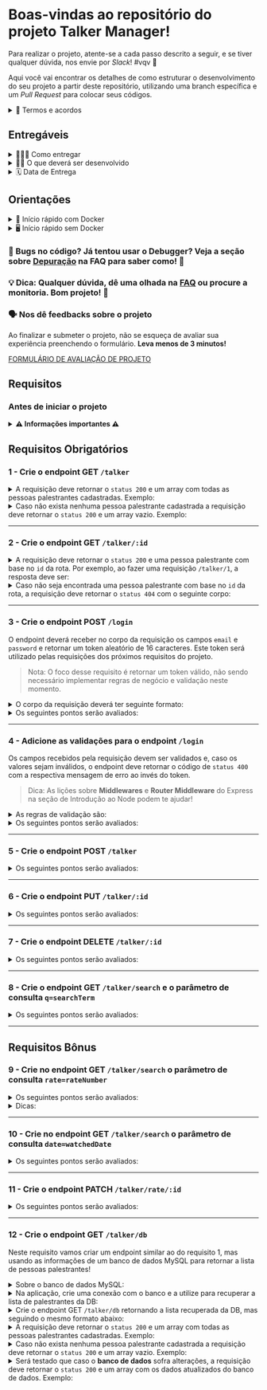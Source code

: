 # Boas-vindas ao repositório do projeto Talker Manager!

Para realizar o projeto, atente-se a cada passo descrito a seguir, e se tiver qualquer dúvida, nos envie por _Slack_! #vqv&nbsp;🚀

Aqui você vai encontrar os detalhes de como estruturar o desenvolvimento do seu projeto a partir deste repositório, utilizando uma branch específica e um _Pull Request_ para colocar seus códigos.

<details>
<summary>📃 Termos e acordos</summary><br>

Ao iniciar este projeto, você concorda com as diretrizes do [Código de Conduta](https://app.betrybe.com/learn/student-manual/codigo-de-conduta-da-pessoa-estudante) e do [Manual da Pessoa Estudante](https://app.betrybe.com/learn/student-manual) da Trybe.

</details>

## Entregáveis

<details>
  <summary>🤷🏽‍♀️ Como entregar</summary><br />

  Para entregar o seu projeto você deverá criar um _Pull Request_ neste repositório.

  Lembre-se que você pode consultar nosso conteúdo sobre [Git & GitHub](https://app.betrybe.com/learn/course/5e938f69-6e32-43b3-9685-c936530fd326/module/fc998c60-386e-46bc-83ca-4269beb17e17/section/fe827a71-3222-4b4d-a66f-ed98e09961af/day/35e03d5e-6341-4a8c-84d1-b4308b2887ef/lesson/573db55d-f451-455d-bdb5-66545668f436) e nosso [Blog - Git & GitHub](https://blog.betrybe.com/tecnologia/git-e-github/) sempre que precisar!
</details>

<details>
  <summary>👨‍💻 O que deverá ser desenvolvido</summary><br />

  Você irá construir uma aplicação de cadastro de talkers (palestrantes) em que será possível cadastrar, visualizar, pesquisar, editar e excluir informações. Para isso você deverá:

  1. Desenvolver uma API de um `CRUD` (**C**reate, **R**ead, **U**pdate e **D**elete) de palestrantes (talkers) e;
  2. Desenvolver alguns endpoints que irão ler e escrever em um arquivo utilizando o módulo `fs`.

</details>

<details>
  <summary>🗓 Data de Entrega</summary><br />
  
  - Este projeto é individual
  - Serão `2` dias de projeto
  - Data de entrega para avaliação regular do projeto: `27/06/2023 14:00`

</details>

## Orientações

<details>
<summary> 🐳 Início rápido com Docker</summary><br>

> 💡 Dica: Mais detalhes sobre os comandos acima estão na seção [Node e NPM](FAQ.md#node-e-npm) do [arquivo de dúvidas frequentes (FAQ)](FAQ.md).

```bash
# em um terminal, inicie os containers
docker-compose up -d

# acesse o terminal do container inicie a aplicação
docker exec -it talker_manager bash
npm start
# ou para iniciar com live-reload
npm run dev

# em outro terminal, rode os testes
docker exec -it talker_manager bash
npm run lint # roda a verificação do linter
npm test # roda todos os testes
npm test 01 # rodando apenas o teste do requisito 01
```

</details>

<details>
<summary>🖥️ Início rápido sem Docker</summary><br>

> ⚠️ **Atenção**: O avaliador espera que a versão do `node` utilizada seja a 16.
>
> Crie um arquivo `.env` na raiz do projeto seguindo o padrão do arquivo [`env.example`](./env.example) e o modifique de acordo com a necessidade.
>
> 💡 Dica: Mais detalhes sobre os comandos abaixo estão na seção [Node e NPM](FAQ.md#node-e-npm) do [arquivo de dúvidas frequentes (FAQ)](FAQ.md).

```bash
# em um terminal, inicie a aplicação no container
npm install
env $(cat .env) npm start
# ou para iniciar com live-reload
env $(cat .env) npm run dev

# em outro terminal, rode os testes
npm run lint # roda a verificação do linter
env $(cat .env) npm test # roda todos os testes
env $(cat .env) npm test 01 # rodando apenas o teste do requisito 01
```

</details>

### 🐞 Bugs no código? Já tentou usar o Debugger? Veja a seção sobre [Depuração](./FAQ.md#debugging) na FAQ para saber como! 🐞

### 💡 Dica: Qualquer dúvida, dê uma olhada na [FAQ](./FAQ.md) ou procure a monitoria. Bom&nbsp;projeto!&nbsp;🚀

### **🗣 Nos dê feedbacks sobre o projeto**

Ao finalizar e submeter o projeto, não se esqueça de avaliar sua experiência preenchendo o formulário.
**Leva menos de 3 minutos!**

[FORMULÁRIO DE AVALIAÇÃO DE PROJETO](https://be-trybe.typeform.com/to/ZTeR4IbH#cohort_hidden=CH29-A&template=betrybe/sd-0x-project-talker-manager)

## Requisitos

### Antes de iniciar o projeto

<details>
  <summary><strong>⚠️ Informações importantes ⚠️</strong></summary><br />

1. Com exceção do requisito 3, todos os outros requisitos deverão ser feitos utilizando o módulo `fs`.

2. O arquivo `src/talker.json` será utilizado como base para fazer as requisições da API. As operações de leitura e escrita dos requisitos devem ser feitas nesse arquivo usando os métodos da biblioteca `fs`.

3. Há um arquivo `src/index.js` no repositório. Não remova, nele, o seguinte trecho de código:
  
    ```javascript
    app.get('/', (_request, response) => {
      response.status(HTTP_OK_STATUS).send();
    });
    ```

    Isso está configurado para o avaliador funcionar. 😅

4. Você pode usar o comando `npm run restore` para restaurar o arquivo `src/talker.json` para seu estado inicial.

5. Ao se deparar com o erro de que a porta já está em uso: `EADDRINUSE: address already in use 0.0.0.0:3001`, execute em seu terminal `killall -9 node` isso finalizá todas as execuções do node.

</details>

## Requisitos Obrigatórios

### 1 - Crie o endpoint GET `/talker`

<details>
  <summary>A requisição deve retornar o <code>status 200</code> e um array com todas as pessoas palestrantes cadastradas. Exemplo: </summary><br />

```json
[
  {
    "name": "Henrique Albuquerque",
    "age": 62,
    "id": 1,
    "talk": { "watchedAt": "23/10/2020", "rate": 5 }
  },
  {
    "name": "Heloísa Albuquerque",
    "age": 67,
    "id": 2,
    "talk": { "watchedAt": "23/10/2020", "rate": 5 }
  },
  {
    "name": "Ricardo Xavier Filho",
    "age": 33,
    "id": 3,
    "talk": { "watchedAt": "23/10/2020", "rate": 5 }
  },
  {
    "name": "Marcos Costa",
    "age": 24,
    "id": 4,
    "talk": { "watchedAt": "23/10/2020", "rate": 5 }
  }
]
```
  
</details>

<details>
  <summary>Caso não exista nenhuma pessoa palestrante cadastrada a requisição deve retornar o <code>status 200</code> e um array vazio. Exemplo:</summary><br />

  ```json
  []
  ```

</details>

---

### 2 - Crie o endpoint GET `/talker/:id`

<details>
  <summary>A requisição deve retornar o <code>status 200</code> e uma pessoa palestrante com base no <code>id</code> da rota. Por exemplo, ao fazer uma requisição <code>/talker/1</code>, a resposta deve ser:</summary><br />

  ```json
  {
    "name": "Henrique Albuquerque",
    "age": 62,
    "id": 1,
    "talk": { "watchedAt": "23/10/2020", "rate": 5 }
  }
  ```

</details>

<details>
  <summary>Caso não seja encontrada uma pessoa palestrante com base no <code>id</code> da rota, a requisição deve retornar o <code>status 404</code> com o seguinte corpo:</summary><br />
  
  ```json
  {
    "message": "Pessoa palestrante não encontrada"
  }
  ```

</details>

---

### 3 - Crie o endpoint POST `/login`

O endpoint deverá receber no corpo da requisição os campos `email` e `password` e retornar um token aleatório de 16 caracteres. Este token será utilizado pelas requisições dos próximos requisitos do projeto.

> Nota: O foco desse requisito é retornar um token válido, não sendo necessário implementar regras de negócio e validação neste momento.

<details>
  <summary>O corpo da requisição deverá ter seguinte formato:</summary><br />

  ```json
  {
    "email": "email@email.com",
    "password": "123456"
  }
  ```

</details>
  
<details>
  <summary>Os seguintes pontos serão avaliados:</summary><br />
  
- O endpoint deverá retornar um código de `status 200` com o token gerado e o seguinte corpo:

  ```json
  {
    "token": "7mqaVRXJSp886CGr"
  }
  ```

- O endpoint deve retornar um token aleatório a cada vez que for acessado.
  
</details>

---

### 4 - Adicione as validações para o endpoint `/login`

Os campos recebidos pela requisição devem ser validados e, caso os valores sejam inválidos, o endpoint deve retornar o código de `status 400` com a respectiva mensagem de erro ao invés do token.

> Dica: As lições sobre **Middlewares** e **Router Middleware** do Express na seção de Introdução ao Node podem te ajudar!
<details>
  <summary>As regras de validação são:</summary><br />

- o campo `email` é obrigatório;
- o campo `email` deve ter um email válido;
- o campo `password` é obrigatório;
- o campo `password` deve ter pelo menos 6 caracteres.

</details>
  
<details>
  <summary>Os seguintes pontos serão avaliados:</summary><br />

- Caso o campo `email` não seja passado ou esteja vazio, retorne um código de `status 400` com o seguinte corpo:

  ```json
  {
    "message": "O campo \"email\" é obrigatório"
  }
  ```

- Caso o email passado não seja válido, retorne um código de `status 400` com o seguinte corpo:

  ```json
  {
    "message": "O \"email\" deve ter o formato \"email@email.com\""
  }
  ```

- Caso o campo `password` não seja passado ou esteja vazio retorne um código de `status 400` com o seguinte corpo:

  ```json
  {
    "message": "O campo \"password\" é obrigatório"
  }
  ```

- Caso a senha não tenha pelo menos 6 caracteres retorne um código de `status 400` com o seguinte corpo:

  ```json
  {
    "message": "O \"password\" deve ter pelo menos 6 caracteres"
  }
  ```

</details>

---

### 5 - Crie o endpoint POST `/talker`

<details>
  <summary>Os seguintes pontos serão avaliados:</summary><br />

- O endpoint deve ser capaz de adicionar uma nova pessoa palestrante ao seu arquivo;

- O corpo da requisição deverá ter o seguinte formato:

  ```json
  {
    "name": "Danielle Santos",
    "age": 56,
    "talk": {
      "watchedAt": "22/10/2019",
      "rate": 5
    }
  }
  ```

- A requisição deve ter o token de autenticação nos headers, no campo `authorization`.

  - Caso o token não seja encontrado retorne um código de `status 401`, com o seguinte corpo:

    ```json
    {
      "message": "Token não encontrado"
    }
    ```

  - Caso o token seja inválido retorne um código de `status 401`, com o seguinte corpo:
  
  - Dica 💡: Um token **válido** é composto por exatamente **16 caracteres** e deve ser do tipo **string**.

    ```json
    {
      "message": "Token inválido"
    }
    ```

- O campo `name` deverá ter no mínimo 3 caracteres. Ele é obrigatório.

  - Caso o campo não seja passado ou esteja vazio retorne um código de `status 400`, com o seguinte corpo:

    ```json
    {
      "message": "O campo \"name\" é obrigatório"
    }
    ```

  - Caso o nome não tenha pelo menos 3 caracteres retorne um código de `status 400`, com o seguinte corpo:

    ```json
    {
      "message": "O \"name\" deve ter pelo menos 3 caracteres"
    }
    ```

- O campo `age` deverá ser um inteiro e apenas pessoas maiores de idade (pelo menos `18 anos`) podem ser cadastradas. Ele é obrigatório.

  - Caso o campo não seja passado ou esteja vazio retorne um código de `status 400`, com o seguinte corpo:

    ```json
    {
      "message": "O campo \"age\" é obrigatório"
    }
    ```

  - Caso o campo não seja um `number` do tipo inteiro igual ou maior que 18 retorne um código de `status 400`, com o seguinte corpo:

  ```json
  {
    "message": "O campo \"age\" deve ser um número inteiro igual ou maior que 18"
  }
  ```

  - O campo `talk` deverá ser um objeto com as chaves `watchedAt` e `rate`:

  - O campo `talk` é obrigatório.

    - Caso o campo não seja informado retorne `status 400`, com o seguinte corpo:

        ```json
        {
          "message": "O campo \"talk\" é obrigatório"
        }
        ```

  - A chave `watchedAt` é obrigatória.  

    - Caso a chave não seja informada ou esteja vazia retorne `status 400`, com o seguinte corpo:

      ```json
      {
        "message": "O campo \"watchedAt\" é obrigatório"
      }
      ```

  - A chave `watchedAt` deve ser uma data no formato `dd/mm/aaaa`.

    - Caso a data não respeite o formato `dd/mm/aaaa` retorne `status 400`, com o seguinte corpo:

      ```json
      {
        "message": "O campo \"watchedAt\" deve ter o formato \"dd/mm/aaaa\""
      }
      ```

  - O campo `rate` é obrigatório.  

    - Caso o campo não seja informado ou esteja vazio retorne `status 400`, com o seguinte corpo:

      ```json
      {
        "message": "O campo \"rate\" é obrigatório"
      }
      ```

  - A chave `rate` deve ser um inteiro entre 1 e 5.

    - Caso a nota não seja um inteiro entre 1 e 5 retorne `status 400`, com o seguinte corpo:

      ```json
      {
        "message": "O campo \"rate\" deve ser um número inteiro entre 1 e 5"
      }
      ```  
  
- Caso esteja tudo certo, retorne o `status 201`  e a pessoa cadastrada.
  
- O endpoint deve retornar o `status 201` e a pessoa palestrante que foi cadastrada, da seguinte forma:

  ```json
  {
    "id": 1,
    "name": "Danielle Santos",
    "age": 56,
    "talk": {
      "watchedAt": "22/10/2019",
      "rate": 5
    }
  }
  ```

</details>

---

### 6 - Crie o endpoint PUT `/talker/:id`

<details>
  <summary>Os seguintes pontos serão avaliados:</summary><br />

- O endpoint deve ser capaz de editar uma pessoa palestrante com base no id da rota, sem alterar o id registrado.

- O corpo da requisição deverá ter o seguinte formato:

    ```json
    {
      "name": "Danielle Santos",
      "age": 56,
      "talk": {
        "watchedAt": "22/10/2019",
        "rate": 5
      }
    }
    ```

- A requisição deve ter o token de autenticação nos headers, no campo `authorization`.

  - Caso o token não seja encontrado retorne um código de `status 401`, com o seguinte corpo:

      ```json
      {
        "message": "Token não encontrado"
      }
      ```

  - Caso o token seja inválido retorne um código de `status 401`, com o seguinte corpo:

      ```json
      {
        "message": "Token inválido"
      }
      ```

- O campo `name` deverá ter no mínimo 3 caracteres. Ele é obrigatório.

  - Caso o campo não seja passado ou esteja vazio retorne um código de `status 400`, com o seguinte corpo:

      ```json
      {
        "message": "O campo \"name\" é obrigatório"
      }
      ```

  - Caso o nome não tenha pelo menos 3 caracteres retorne um código de `status 400`, com o seguinte corpo:

      ```json
      {
        "message": "O \"name\" ter pelo menos 3 caracteres"
      }
      ```

- O campo `age` deverá ser um inteiro e apenas pessoas maiores de idade (pelo menos `18 anos`) podem ser cadastradas. Ele é obrigatório.

  - Caso o campo não seja passado ou esteja vazio retorne um código de `status 400`, com o seguinte corpo:

      ```json
      {
        "message": "O campo \"age\" é obrigatório"
      }
      ```

  - Caso o campo não seja um `number` do tipo inteiro igual ou maior que 18 retorne um código de `status 400`, com o seguinte corpo:

  ```json
  {
    "message": "O campo \"age\" deve ser um número inteiro igual ou maior que 18"
  }
  ```

- O campo `talk` deverá ser um objeto com as chaves `watchedAt` e `rate`:

  - O campo `talk` é obrigatório.

    - Caso o campo não seja informado retorne `status 400`, com o seguinte corpo:

        ```json
        {
          "message": "O campo \"talk\" é obrigatório"
        }
        ```

  - A chave `watchedAt` é obrigatória.  

    - Caso a chave não seja informada ou esteja vazia retorne `status 400`, com o seguinte corpo:

        ```json
        {
          "message": "O campo \"watchedAt\" é obrigatório"
        }
        ```

  - A chave `watchedAt` deve ser uma data no formato `dd/mm/aaaa`.

    - Caso a data não respeite o formato `dd/mm/aaaa` retorne `status 400`, com o seguinte corpo:

        ```json
        {
          "message": "O campo \"watchedAt\" deve ter o formato \"dd/mm/aaaa\""
        }
        ```

  - O campo `rate` é obrigatório.  

    - Caso o campo não seja informado ou esteja vazio retorne `status 400`, com o seguinte corpo:

        ```json
        {
          "message": "O campo \"rate\" é obrigatório"
        }
        ```

  - A chave `rate` deve ser um inteiro entre 1 e 5.

    - Caso a nota não seja um inteiro entre 1 e 5 retorne `status 400`, com o seguinte corpo:

        ```json
        {
          "message": "O campo \"rate\" deve ser um número inteiro entre 1 e 5"
        }
        ```

- Caso não seja encontrada uma pessoa palestrante com base no `id` da rota, a requisição deve retornar o `status 404` com o seguinte corpo:
  
  ```json
  {
    "message": "Pessoa palestrante não encontrada"
  }
  ```

- Caso esteja tudo certo, retorne o `status 200` e a pessoa editada.
  - O endpoint deve retornar o `status 200` e a pessoa palestrante que foi editada, da seguinte forma:

      ```json
      {
        "id": 1,
        "name": "Danielle Santos",
        "age": 56,
        "talk": {
          "watchedAt": "22/10/2019",
          "rate": 4
        }
      }
      ```

  - Os dados atualizados por meio do endpoint deve ser persistidos no arquivo `talker.json`.

</details>

---

### 7 - Crie o endpoint DELETE `/talker/:id`

<details>
  <summary>Os seguintes pontos serão avaliados:</summary><br />

- A requisição deve ter o token de autenticação nos headers, no campo `authorization`.

  - Caso o token não seja encontrado retorne um código de `status 401`, com o seguinte corpo:

      ```json
      {
        "message": "Token não encontrado"
      }
      ```

  - Caso o token seja inválido retorne um código de `status 401`, com o seguinte corpo:

      ```json
      {
        "message": "Token inválido"
      }
      ```

- O endpoint deve deletar uma pessoa palestrante com base no id da rota. Devendo retornar o `status 204`, sem conteúdo na resposta.

</details>

---

### 8 - Crie o endpoint GET `/talker/search` e o parâmetro de consulta `q=searchTerm`

<details>
  <summary>Os seguintes pontos serão avaliados:</summary><br />

- O endpoint deve retornar um array de palestrantes que contenham em seu nome o termo pesquisado no queryParam `q` da URL. Devendo retornar o `status 200`, com o seguinte corpo:

    ```text
    /talker/search?q=Da
    ```

    ```json
    [
      {
        "id": 1,
        "name": "Danielle Santos",
        "age": 56,
        "talk": {
          "watchedAt": "22/10/2019",
          "rate": 5,
        },
      }
    ]
    ```

- A requisição deve ter o token de autenticação nos headers, no campo `authorization`.

  - Caso o token não seja encontrado retorne um código de `status 401`, com o seguinte corpo:

      ```json
      {
        "message": "Token não encontrado"
      }
      ```

  - Caso o token seja inválido retorne um código de `status 401`, com o seguinte corpo:

      ```json
      {
        "message": "Token inválido"
      }
      ```

- Caso `searchTerm` não seja informado ou esteja vazio, o endpoint deverá retornar um array com todas as pessoas palestrantes cadastradas, assim como no endpoint GET `/talker`, com um `status 200`.

- Caso nenhuma pessoa palestrante satisfaça a busca, o endpoint deve retornar o `status 200` e um array vazio.

  **Dica** é importante ter atenção se essa rota não entra em conflito com as outras, já que a ordem das rotas faz diferença na interpretação da aplicação

</details>

---

## Requisitos Bônus

### 9 - Crie no endpoint GET `/talker/search` o parâmetro de consulta `rate=rateNumber`

<details>
  <summary>Os seguintes pontos serão avaliados:</summary><br />

- O endpoint deve retornar um array de palestrantes cujo `rate` seja um valor igual ao termo pesquisado no queryParam `rate` da URL. Devendo retornar o `status 200`, com o seguinte corpo:

    ```text
    /talker/search?rate=5
    ```

    ```json
    [
      {
        "id": 1,
        "name": "Danielle Santos",
        "age": 56,
        "talk": {
          "watchedAt": "22/10/2019",
          "rate": 5,
        },
      }
    ]
    ```

- A requisição deve ter o token de autenticação nos headers, no campo `authorization`.

  - Caso o token não seja encontrado retorne um código de `status 401`, com o seguinte corpo:

      ```json
      {
        "message": "Token não encontrado"
      }
      ```

  - Caso o token seja inválido retorne um código de `status 401`, com o seguinte corpo:

      ```json
      {
        "message": "Token inválido"
      }
      ```

- Caso o termo pesquisado no queryParam `rate` não seja um número inteiro entre 1 e 5 retorne um código de `status 400` com o seguinte corpo:

  ```json
  {
    "message": "O campo \"rate\" deve ser um número inteiro entre 1 e 5"
  }
  ```

- Caso o parâmetro de consulta `searchTerm` também esteja presente, ambas as filtragens devem ser aplicadas, ou seja, o endpoint deve retornar um array de palestrantes cujo `rate` seja um valor igual ao termo pesquisado no queryParam `rate`, e também que o nome contenha o termo pesquisado no queryParam `q` da URL. Devendo retornar o `status 200`, com o seguinte corpo:

    ```text
    /search?rate=5&q=Da
    ```

    ```json
    [
      {
        "id": 1,
        "name": "Danielle Santos",
        "age": 56,
        "talk": {
          "watchedAt": "22/10/2019",
          "rate": 5,
        },
      }
    ]
    ```

</details>

<details>
  <summary>Dicas:</summary><br />
  
- Lembre-se que os valores que vem na requisição via _queryParams_ são sempre do tipo _string_;
- A chave `params` do objeto `Request` possui todos os parâmetros de consulta enviados na requisição, você consegue acessar esses valores como já faz para a chave `body`;
- Se estiver com dúvida na lógica de filtrar os resultados, relembre o conteúdo de `Higher Order Functions` dos fundamentos de JS.

</details>

---

### 10 - Crie no endpoint GET `/talker/search` o parâmetro de consulta `date=watchedDate`

<details>
  <summary>Os seguintes pontos serão avaliados:</summary><br />

- O endpoint deve retornar um array de palestrantes cujo `watchedAt` seja um valor igual ao termo pesquisado no queryParam `date` da URL. Devendo retornar o `status 200`, com o seguinte corpo:

    ```text
    /talker/search?date=22/10/2019
    ```

    ```json
    [
      {
        "id": 1,
        "name": "Danielle Santos",
        "age": 56,
        "talk": {
          "watchedAt": "22/10/2019",
          "rate": 5,
        },
      }
    ]
    ```

- A requisição deve ter o token de autenticação nos headers, no campo `authorization`.

  - Caso o token não seja encontrado retorne um código de `status 401`, com o seguinte corpo:

      ```json
      {
        "message": "Token não encontrado"
      }
      ```

  - Caso o token seja inválido retorne um código de `status 401`, com o seguinte corpo:

      ```json
      {
        "message": "Token inválido"
      }
      ```

- Caso o termo pesquisado no queryParam `date` não respeite o formato `dd/mm/aaaa` retorne um código de `status 400` com o seguinte corpo:

  ```json
  {
    "message": "O parâmetro \"date\" deve ter o formato \"dd/mm/aaaa\""
  }
  ```

- Caso `date` esteja vazio, o endpoint deverá retornar um array com todas as pessoas palestrantes cadastradas, assim como no endpoint GET `/talker`, com um `status 200`.

- Assim como no requisito anterior, deve ser possível combinar o parâmetro de consulta `date` com os outros parâmetros já existentes: `q` e `rate`.

</details>

---

### 11 - Crie o endpoint PATCH `/talker/rate/:id`

<details>
  <summary>Os seguintes pontos serão avaliados:</summary><br />

- O endpoint deve ser capaz de alterar a avaliação de uma pessoa palestrante com base no id da rota, sem alterar o id registrado.

- O corpo da requisição deverá ter o seguinte formato:

    ```json
    {
      "rate": 5
    }
    ```

- A requisição deve ter o token de autenticação nos headers, no campo `authorization`.

  - Caso o token não seja encontrado retorne um código de `status 401`, com o seguinte corpo:

      ```json
      {
        "message": "Token não encontrado"
      }
      ```

  - Caso o token seja inválido retorne um código de `status 401`, com o seguinte corpo:

      ```json
      {
        "message": "Token inválido"
      }
      ```

- O campo `rate` é obrigatório.  

  - Caso o campo não seja informado ou esteja vazio retorne `status 400`, com o seguinte corpo:

      ```json
      {
        "message": "O campo \"rate\" é obrigatório"
      }
      ```

- A chave `rate` deve ser um inteiro entre 1 e 5.

  - Caso a nota não seja um inteiro entre 1 e 5 retorne `status 400`, com o seguinte corpo:

      ```json
      {
        "message": "O campo \"rate\" deve ser um número inteiro entre 1 e 5"
      }
      ```

- Caso esteja tudo certo, retorne o `status 204` sem nenhum corpo.

  - Os dados atualizados por meio do endpoint deve ser persistidos no arquivo `talker.json`.

</details>

---

### 12 - Crie o endpoint GET `/talker/db`

Neste requisito vamos criar um endpoint similar ao do requisito 1, mas usando as informações de um banco de dados MySQL para retornar a lista de pessoas palestrantes!

<details>
  <summary>Sobre o banco de dados MySQL: </summary><br />

O arquivo `docker-compose.yaml` tem mais um serviço chamado `db` com uma instância MySQL configurada para uso na porta `3306`.

- **Caso o serviço não esteja iniciado, rode o comando `docker-compose up -d db`**

<details><summary>⚠️ Caso você esteja rodando os testes fora do container, configure as variáveis de ambiente no arquivo <code>.env</code> </summary><br>

- Crie um arquivo `.env` na raiz do projeto seguindo o padrão do arquivo [`env.example`](./env.example) e o modifique de acordo com a necessidade.

> Nota: o arquivo `env.example` já contém os valores necessários para se conectar com o serviço `db` do compose.

</details>

Ao ser criado, o serviço `db` cria e popula a tabela `talkers`, que contém os mesmos dados do arquivo `talker.json`, no seguinte formato:

| id | name                 | age | talk_watched_at | talk_rate |
|----|----------------------|-----|-----------------|-----------|
| 1  | Henrique Albuquerque | 62  | 23/10/2020      | 5         |
| 2  | Heloísa Albuquerque  | 67  | 23/10/2020      | 5         |
| 3  | Ricardo Xavier Filho | 33  | 23/10/2020      | 5         |
| 4  | Marcos Costa         | 24  | 23/10/2020      | 5         |

</details>

<details>
  <summary>Na aplicação, crie uma conexão com o banco e a utilize para recuperar a lista de palestrantes da DB: </summary><br />
  
  A biblioteca `mysql2` já vem instalada no projeto.

  💡**Dica** Reveja as lições a partir de [Configurando o MySQL no Express](https://app.betrybe.com/learn/course/5e938f69-6e32-43b3-9685-c936530fd326/module/94d0e996-1827-4fbc-bc24-c99fb592925b/section/2ed87e4f-9049-4314-8091-8f71b1925cf6/day/6b700197-22c6-4a2d-b791-b66d5247d3f0/lesson/d55e780a-a5a4-44a4-8d83-d73a2c99c691) em caso de dúvidas.

</details>

<details>
  <summary>Crie o endpoint GET <code>/talker/db</code> retornando a lista recuperada da DB, mas seguindo o mesmo formato abaixo: </summary><br />

  💡**Dica** O formato salvo no banco não está exatamente igual ao esperado no endpoint. Será necessário transformar o resultado para o formato correto antes de retornar para o cliente.
</details>

<details>
  <summary>A requisição deve retornar o <code>status 200</code> e um array com todas as pessoas palestrantes cadastradas. Exemplo: </summary><br />

```json
[
  {
    "name": "Henrique Albuquerque",
    "age": 62,
    "id": 1,
    "talk": { "watchedAt": "23/10/2020", "rate": 5 }
  },
  {
    "name": "Heloísa Albuquerque",
    "age": 67,
    "id": 2,
    "talk": { "watchedAt": "23/10/2020", "rate": 5 }
  },
  {
    "name": "Ricardo Xavier Filho",
    "age": 33,
    "id": 3,
    "talk": { "watchedAt": "23/10/2020", "rate": 5 }
  },
  {
    "name": "Marcos Costa",
    "age": 24,
    "id": 4,
    "talk": { "watchedAt": "23/10/2020", "rate": 5 }
  }
]
```
  
</details>

<details>
  <summary>Caso não exista nenhuma pessoa palestrante cadastrada a requisição deve retornar o <code>status 200</code> e um array vazio. Exemplo:</summary><br />

  ```json
  []
  ```

</details>

<details>
  <summary>Será testado que caso o <strong>banco de dados</strong> sofra alterações, a requisição deve retornar o <code>status 200</code> e um array com os dados atualizados do banco de dados. Exemplo:</summary><br />

  > Nota: O teste fará o cadastro **diretamente no banco**, não utilizando nenhum endpoint da API.

  ```json
  [
    {
      "name": "Henrique Albuquerque",
      "age": 62,
      "id": 1,
      "talk": {
        "watchedAt": "23/10/2020",
        "rate": 5
      }
    },
    {
      "name": "Heloísa Albuquerque",
      "age": 67,
      "id": 2,
      "talk": {
        "watchedAt": "23/10/2020",
        "rate": 5
      }
    },
    {
      "name": "Ricardo Xavier Filho",
      "age": 33,
      "id": 3,
      "talk": {
        "watchedAt": "23/10/2020",
        "rate": 5
      }
    },
    {
      "name": "Marcos Costa",
      "age": 24,
      "id": 4,
      "talk": {
        "watchedAt": "23/10/2020",
        "rate": 5
      }
    },
    {
      "name": "Zendaya Maree",
      "age": 17,
      "id": 5,
      "talk": {
        "watchedAt": "25/09/2020",
        "rate": 5
      }
    }
  ]
  ```

</details>
